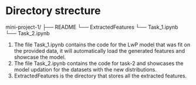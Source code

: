 # Directory strecture

mini-project-1/
├── README
└── ExtractedFeatures
└── Task_1.ipynb
└── Task_2.ipynb

1. The file Task_1.ipynb contains the code for the LwP model that was fit on the provided data, it will automatically load the generated features and showcase the model.
2. The file Task_2.ipynb contains the code for task-2 and showcases the model updation for the datasets with the new distributions.
3. ExtractedFeatures is the directory that stores all the extracted features.
